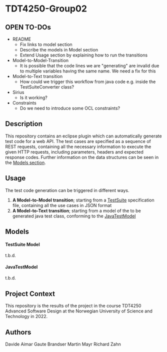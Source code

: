 # TDT4250-Group02

## OPEN TO-DOs
* README
	* Fix links to model section
	* Describe the models in Model section
	* Extend Usage section by explaining how to run the transitions
* Model-to-Model-Transition
	* It is possible that the code lines we are "generating" are invalid due to multiple variables having the same name. We need a fix for this
* Model-to-Text transition
	* How could we trigger this workflow from java code e.g. inside the TestSuiteConverter class?
* Sirius
	* Is it working?
* Constraints
	* Do we need to introduce some OCL constraints?


## Description
This repository contains an eclipse plugin which can automatically generate test code for a web API. The test cases are specified as a sequence of REST requests, containing all the necessary information to execute the given HTTP requests, including parameters, headers and expected response codes. Further information on the data structures can be seen in the [Models section](#Models).

## Usage
The test code generation can be triggered in different ways.
1. **A Model-to-Model transition**; starting from a [TestSuite](#Models) specification file, containing all the use cases in JSON format
2. **A Model-to-Text transition**; starting from a model of the to be generated java test class, conforming to the [JavaTestModel](#Models)

## Models

#### TestSuite Model
t.b.d.

#### JavaTestModel
t.b.d.

## Project Context
This repository is the results of the project in the course TDT4250 Advanced Software Design at the Norwegian University of Science and Technology in 2022.

## Authors
Davide Aimar
Gaute Brandser
Martin Mayr
Richard Zahn
